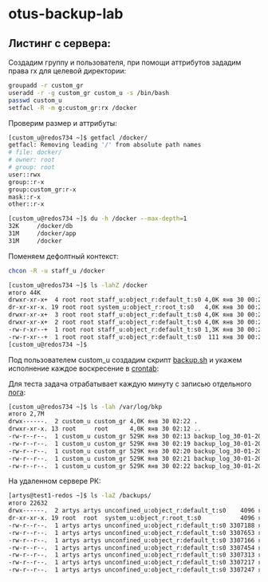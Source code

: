 # otus-backup-lab

## Листинг с сервера:
Создадим группу и пользователя, при помощи аттрибутов зададим права rx для целевой директории:
```sh
groupadd -r custom_gr
useradd -r -g custom_gr custom_u -s /bin/bash
passwd custom_u
setfacl -R -m g:custom_gr:rx /docker
```

Проверим размер и аттрибуты:
```sh
[custom_u@redos734 ~]$ getfacl /docker/
getfacl: Removing leading '/' from absolute path names
# file: docker/
# owner: root
# group: root
user::rwx
group::r-x
group:custom_gr:r-x
mask::r-x
other::r-x
```
```sh
[custom_u@redos734 ~]$ du -h /docker --max-depth=1
32K     /docker/db
31M     /docker/app
31M     /docker
```
Поменяем дефолтный контекст:
```sh
chcon -R -u staff_u /docker
```
```sh
[custom_u@redos734 ~]$ ls -lahZ /docker
итого 44K
drwxr-xr-x+  4 root root staff_u:object_r:default_t:s0 4,0K янв 30 00:26 .
dr-xr-xr-x. 19 root root system_u:object_r:root_t:s0   4,0K янв 30 00:26 ..
drwxr-xr-x+  3 root root staff_u:object_r:default_t:s0 4,0K янв 30 00:26 app
drwxr-xr-x+  2 root root staff_u:object_r:default_t:s0 4,0K янв 30 00:26 db
-rw-r-xr--+  1 root root staff_u:object_r:default_t:s0 1,3K янв 30 00:26 docker-compose.yml
-rw-r-xr--+  1 root root staff_u:object_r:default_t:s0  111 янв 30 00:26 .env
[custom_u@redos734 ~]$
```
Под пользователем custom_u создадим скрипт [backup.sh] и укажем исполнение каждое воскресение в [crontab]:

[backup.sh]: <https://github.com/artysleep/otus-backup-lab/blob/main/backup.sh>
[crontab]: <https://github.com/artysleep/otus-backup-lab/blob/main/crontab%20-l>

Для теста задача отрабатывает каждую минуту c записью отдельного [лога]:
```sh
[custom_u@redos734 ~]$ ls -lah /var/log/bkp
итого 2,7M
drwx------.  2 custom_u custom_gr 4,0K янв 30 02:22 .
drwxr-xr-x. 13 root     root      4,0K янв 30 02:12 ..
-rw-r--r--.  1 custom_u custom_gr 529K янв 30 02:13 backup_log_30-01-2024_02-13-15.txt
-rw-r--r--.  1 custom_u custom_gr 529K янв 30 02:19 backup_log_30-01-2024_02-19-01.txt
-rw-r--r--.  1 custom_u custom_gr 529K янв 30 02:20 backup_log_30-01-2024_02-20-01.txt
-rw-r--r--.  1 custom_u custom_gr 529K янв 30 02:21 backup_log_30-01-2024_02-21-01.txt
-rw-r--r--.  1 custom_u custom_gr 529K янв 30 02:22 backup_log_30-01-2024_02-22-01.txt
```
На удаленном сервере РК:

```sh
[artys@test1-redos ~]$ ls -laZ /backups/
итого 22632
drwx------.  2 artys artys unconfined_u:object_r:default_t:s0    4096 янв 30 01:36 .
dr-xr-xr-x. 19 root  root  system_u:object_r:root_t:s0           4096 янв 30 00:30 ..
-rw-r--r--.  1 artys artys unconfined_u:object_r:default_t:s0 3307188 янв 30 01:47 docker_bkp_2024-01-30_01-47-25.tgz
-rw-r--r--.  1 artys artys unconfined_u:object_r:default_t:s0 3307653 янв 30 01:24 docker_bkp_30-01-2024_02-10-40.tgz
-rw-r--r--.  1 artys artys unconfined_u:object_r:default_t:s0 3307166 янв 30 01:27 docker_bkp_30-01-2024_02-13-15.tgz
-rw-r--r--.  1 artys artys unconfined_u:object_r:default_t:s0 3307454 янв 30 01:33 docker_bkp_30-01-2024_02-19-01.tgz
-rw-r--r--.  1 artys artys unconfined_u:object_r:default_t:s0 3307313 янв 30 01:34 docker_bkp_30-01-2024_02-20-01.tgz
-rw-r--r--.  1 artys artys unconfined_u:object_r:default_t:s0 3307217 янв 30 01:35 docker_bkp_30-01-2024_02-21-01.tgz
-rw-r--r--.  1 artys artys unconfined_u:object_r:default_t:s0 3307247 янв 30 01:36 docker_bkp_30-01-2024_02-22-01.tgz
```
[лога]: <https://github.com/artysleep/otus-backup-lab/blob/main/backup_log_30-01-2024_02-22-01.txt>
